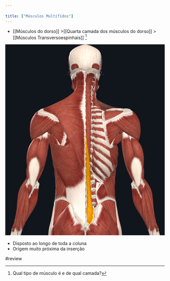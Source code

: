 ```yaml
---

title: ["Músculos Multífidos"]
---
```

+ [[Músculos do dorso]] >[[Quarta camada dos músculos do dorso]] >  [[Músculos Transversoespinhais]] [^950597]

[^950597]: Qual tipo de músculo é e de qual camada?

![Pasted image 20210414172606.png](Pasted%20image%2020210414172606.png)

+ Disposto ao longo de toda a coluna
+ Origem muito próxima da inserção



#review 
